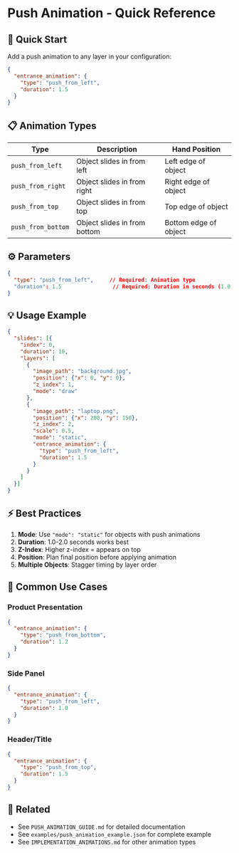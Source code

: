 # Push Animation - Quick Reference

## 🚀 Quick Start

Add a push animation to any layer in your configuration:

```json
{
  "entrance_animation": {
    "type": "push_from_left",
    "duration": 1.5
  }
}
```

## 📋 Animation Types

| Type | Description | Hand Position |
|------|-------------|---------------|
| `push_from_left` | Object slides in from left | Left edge of object |
| `push_from_right` | Object slides in from right | Right edge of object |
| `push_from_top` | Object slides in from top | Top edge of object |
| `push_from_bottom` | Object slides in from bottom | Bottom edge of object |

## ⚙️ Parameters

```json
{
  "type": "push_from_left",     // Required: Animation type
  "duration": 1.5                // Required: Duration in seconds (1.0-2.0 recommended)
}
```

## 💡 Usage Example

```json
{
  "slides": [{
    "index": 0,
    "duration": 10,
    "layers": [
      {
        "image_path": "background.jpg",
        "position": {"x": 0, "y": 0},
        "z_index": 1,
        "mode": "draw"
      },
      {
        "image_path": "laptop.png",
        "position": {"x": 200, "y": 150},
        "z_index": 2,
        "scale": 0.5,
        "mode": "static",
        "entrance_animation": {
          "type": "push_from_left",
          "duration": 1.5
        }
      }
    ]
  }]
}
```

## ⚡ Best Practices

1. **Mode**: Use `"mode": "static"` for objects with push animations
2. **Duration**: 1.0-2.0 seconds works best
3. **Z-Index**: Higher z-index = appears on top
4. **Position**: Plan final position before applying animation
5. **Multiple Objects**: Stagger timing by layer order

## 🎯 Common Use Cases

### Product Presentation
```json
{
  "entrance_animation": {
    "type": "push_from_bottom",
    "duration": 1.2
  }
}
```

### Side Panel
```json
{
  "entrance_animation": {
    "type": "push_from_left",
    "duration": 1.0
  }
}
```

### Header/Title
```json
{
  "entrance_animation": {
    "type": "push_from_top",
    "duration": 1.5
  }
}
```

## 🔗 Related

- See `PUSH_ANIMATION_GUIDE.md` for detailed documentation
- See `examples/push_animation_example.json` for complete example
- See `IMPLEMENTATION_ANIMATIONS.md` for other animation types
